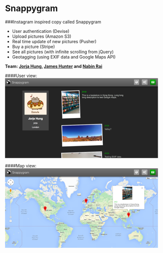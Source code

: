 Snappygram
==========

###Instagram inspired copy called Snappygram

- User authentication (Devise)
- Upload pictures (Amazon S3)
- Real time update of new pictures (Pusher)
- Buy a picture (Stripe)
- See all pictures (with infinite scrolling from jQuery)
- Geotagging (using EXIF data and Google Maps API)


**Team: [Jorja Hung](https://github.com/jorjahung), [James Hunter](https://github.com/nottheusual) and [Nabin Rai](https://github.com/nabin369)**

####User view:
![alt text](https://raw.githubusercontent.com/jorjahung/Snappygram/master/screenshot2.png "Snappygram")

####Map view:
![alt text](https://raw.githubusercontent.com/jorjahung/Snappygram/master/screenshot1.png "Snappygram")

